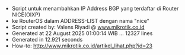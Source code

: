 - Script untuk menambahkan IP Address BGP yang terdaftar di Router NICE(OIXP)
- ke RouterOS dalam ADDRESS-LIST dengan nama "nice"
- Script created by: Valens Riyadi @ www.mikrotik.co.id
- Generated at 22 August 2025 01:00:14 WIB ... 12327 lines
- Generated in 12.921 seconds
- How-to: http://www.mikrotik.co.id/artikel_lihat.php?id=23
